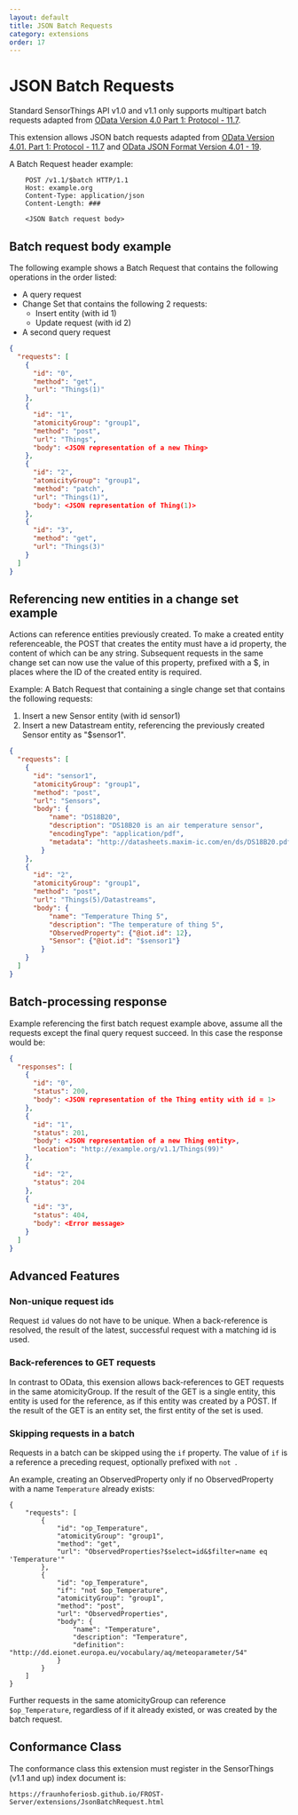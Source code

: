 ```yaml
---
layout: default
title: JSON Batch Requests
category: extensions
order: 17
---
```


# JSON Batch Requests

Standard SensorThings API v1.0 and v1.1 only supports multipart batch requests adapted from [OData Version 4.0 Part 1: Protocol - 11.7](http://docs.oasis-open.org/odata/odata/v4.0/os/part1-protocol/odata-v4.0-os-part1-protocol.html#_Toc372793748).

This extension allows JSON batch requests adapted from [OData Version 4.01. Part 1: Protocol - 11.7](https://docs.oasis-open.org/odata/odata/v4.01/odata-v4.01-part1-protocol.html#_Toc31359017)
and [OData JSON Format Version 4.01 - 19](http://docs.oasis-open.org/odata/odata-json-format/v4.01/odata-json-format-v4.01.html#_Toc38457781).

A Batch Request header example:

```
    POST /v1.1/$batch HTTP/1.1
    Host: example.org
    Content-Type: application/json
    Content-Length: ###

    <JSON Batch request body>
```

## Batch request body example

The following example shows a Batch Request that contains the following operations in the order listed:

- A query request
- Change Set that contains the following 2 requests:
  - Insert entity (with id 1)
  - Update request (with id 2)
- A second query request

```json
{
  "requests": [
    {
      "id": "0",
      "method": "get",
      "url": "Things(1)"
    },
    {
      "id": "1",
      "atomicityGroup": "group1",
      "method": "post",
      "url": "Things",
      "body": <JSON representation of a new Thing>
    },
    {
      "id": "2",
      "atomicityGroup": "group1",
      "method": "patch",
      "url": "Things(1)",
      "body": <JSON representation of Thing(1)>
    },
    {
      "id": "3",
      "method": "get",
      "url": "Things(3)"
    }
  ]
}
```

## Referencing new entities in a change set example


Actions can reference entities previously created. To make a created entity referenceable, the POST that creates the entity must have
a id property, the content of which can be any string. Subsequent requests in the same
change set can now use the value of this property, prefixed with a $, in places where the ID of the
created entity is required.

Example: A Batch Request that containing a single change set that contains the following requests:

1. Insert a new Sensor entity (with id sensor1)
2. Insert a new Datastream entity, referencing the previously created Sensor entity as "$sensor1".
 

```json
{
  "requests": [
    {
      "id": "sensor1",
      "atomicityGroup": "group1",
      "method": "post",
      "url": "Sensors",
      "body": {
		  "name": "DS18B20",
		  "description": "DS18B20 is an air temperature sensor",
		  "encodingType": "application/pdf",
		  "metadata": "http://datasheets.maxim-ic.com/en/ds/DS18B20.pdf"
		}
    },
    {
      "id": "2",
      "atomicityGroup": "group1",
      "method": "post",
      "url": "Things(5)/Datastreams",
      "body": {
		  "name": "Temperature Thing 5",
		  "description": "The temperature of thing 5",
		  "ObservedProperty": {"@iot.id": 12},
		  "Sensor": {"@iot.id": "$sensor1"}
		}
    }
  ]
}
```

## Batch-processing response

Example referencing the first batch request example above, assume all the requests except the final query request succeed. In this case the response would be:

```json
{
  "responses": [
    {
      "id": "0",
      "status": 200,
      "body": <JSON representation of the Thing entity with id = 1>
    },
    {
      "id": "1",
      "status": 201,
      "body": <JSON representation of a new Thing entity>,
      "location": "http://example.org/v1.1/Things(99)"
    },
    {
      "id": "2",
      "status": 204
    },
    {
      "id": "3",
      "status": 404,
      "body": <Error message>
    }
  ]
}
```

## Advanced Features

### Non-unique request ids

Request `id` values do not have to be unique.
When a back-reference is resolved, the result of the latest, successful request with a matching id is used.


### Back-references to GET requests

In contrast to OData, this exension allows back-references to GET requests in the same atomicityGroup.
If the result of the GET is a single entity, this entity is used for the reference, as if this entity was created by a POST.
If the result of the GET is an entity set, the first entity of the set is used.

### Skipping requests in a batch

Requests in a batch can be skipped using the `if` property.
The value of `if` is a reference a preceding request, optionally prefixed with `not `.

An example, creating an ObservedProperty only if no ObservedProperty with a name `Temperature` already exists:
```
{
    "requests": [
        {
            "id": "op_Temperature",
            "atomicityGroup": "group1",
            "method": "get",
            "url": "ObservedProperties?$select=id&$filter=name eq 'Temperature'"
        },
        {
            "id": "op_Temperature",
            "if": "not $op_Temperature",
            "atomicityGroup": "group1",
            "method": "post",
            "url": "ObservedProperties",
            "body": {
                "name": "Temperature",
                "description": "Temperature",
                "definition": "http://dd.eionet.europa.eu/vocabulary/aq/meteoparameter/54"
            }
        }
    ]
}
```
Further requests in the same atomicityGroup can reference `$op_Temperature`, regardless of if it already existed, or was created by the batch request.

## Conformance Class

The conformance class this extension must register in the SensorThings (v1.1 and up) index document is:

    https://fraunhoferiosb.github.io/FROST-Server/extensions/JsonBatchRequest.html



